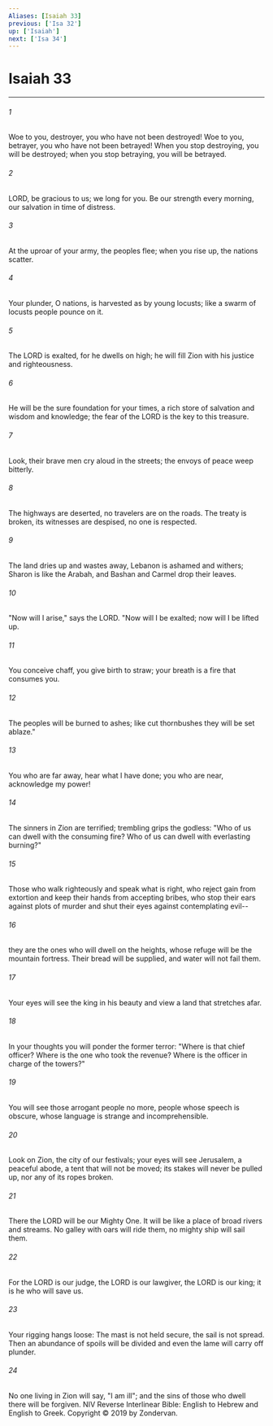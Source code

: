 ```yaml
---
Aliases: [Isaiah 33]
previous: ['Isa 32']
up: ['Isaiah']
next: ['Isa 34']
---
```

# Isaiah 33

***


###### 1 
Woe to you, destroyer, you who have not been destroyed! Woe to you, betrayer, you who have not been betrayed! When you stop destroying, you will be destroyed; when you stop betraying, you will be betrayed. 

###### 2 
LORD, be gracious to us; we long for you. Be our strength every morning, our salvation in time of distress. 

###### 3 
At the uproar of your army, the peoples flee; when you rise up, the nations scatter. 

###### 4 
Your plunder, O nations, is harvested as by young locusts; like a swarm of locusts people pounce on it. 

###### 5 
The LORD is exalted, for he dwells on high; he will fill Zion with his justice and righteousness. 

###### 6 
He will be the sure foundation for your times, a rich store of salvation and wisdom and knowledge; the fear of the LORD is the key to this treasure. 

###### 7 
Look, their brave men cry aloud in the streets; the envoys of peace weep bitterly. 

###### 8 
The highways are deserted, no travelers are on the roads. The treaty is broken, its witnesses are despised, no one is respected. 

###### 9 
The land dries up and wastes away, Lebanon is ashamed and withers; Sharon is like the Arabah, and Bashan and Carmel drop their leaves. 

###### 10 
"Now will I arise," says the LORD. "Now will I be exalted; now will I be lifted up. 

###### 11 
You conceive chaff, you give birth to straw; your breath is a fire that consumes you. 

###### 12 
The peoples will be burned to ashes; like cut thornbushes they will be set ablaze." 

###### 13 
You who are far away, hear what I have done; you who are near, acknowledge my power! 

###### 14 
The sinners in Zion are terrified; trembling grips the godless: "Who of us can dwell with the consuming fire? Who of us can dwell with everlasting burning?" 

###### 15 
Those who walk righteously and speak what is right, who reject gain from extortion and keep their hands from accepting bribes, who stop their ears against plots of murder and shut their eyes against contemplating evil-- 

###### 16 
they are the ones who will dwell on the heights, whose refuge will be the mountain fortress. Their bread will be supplied, and water will not fail them. 

###### 17 
Your eyes will see the king in his beauty and view a land that stretches afar. 

###### 18 
In your thoughts you will ponder the former terror: "Where is that chief officer? Where is the one who took the revenue? Where is the officer in charge of the towers?" 

###### 19 
You will see those arrogant people no more, people whose speech is obscure, whose language is strange and incomprehensible. 

###### 20 
Look on Zion, the city of our festivals; your eyes will see Jerusalem, a peaceful abode, a tent that will not be moved; its stakes will never be pulled up, nor any of its ropes broken. 

###### 21 
There the LORD will be our Mighty One. It will be like a place of broad rivers and streams. No galley with oars will ride them, no mighty ship will sail them. 

###### 22 
For the LORD is our judge, the LORD is our lawgiver, the LORD is our king; it is he who will save us. 

###### 23 
Your rigging hangs loose: The mast is not held secure, the sail is not spread. Then an abundance of spoils will be divided and even the lame will carry off plunder. 

###### 24 
No one living in Zion will say, "I am ill"; and the sins of those who dwell there will be forgiven. NIV Reverse Interlinear Bible: English to Hebrew and English to Greek. Copyright © 2019 by Zondervan.
